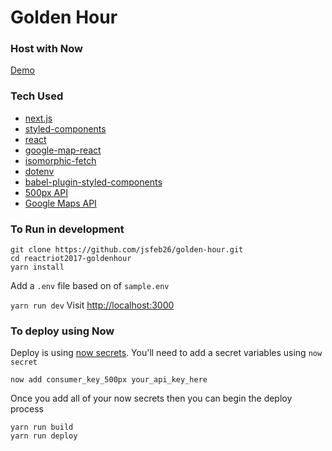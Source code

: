 # Golden Hour

### Host with Now
[Demo](http://goldenhour.2017.reactriot.com)

### Tech Used
* [next.js](https://github.com/zeit/next.js/)
* [styled-components](https://github.com/styled-components/styled-components)
* [react](https://github.com/facebook/react)
* [google-map-react](https://github.com/istarkov/google-map-react)
* [isomorphic-fetch](https://github.com/matthew-andrews/isomorphic-fetch)
* [dotenv](https://github.com/motdotla/dotenv)
* [babel-plugin-styled-components](https://github.com/styled-components/babel-plugin-styled-components)
* [500px API](https://500px.com/)
* [Google Maps API](https://developers.google.com/maps/)

### To Run in development
```
git clone https://github.com/jsfeb26/golden-hour.git
cd reactriot2017-goldenhour
yarn install
```

Add a `.env` file based on of `sample.env`

`yarn run dev`
Visit [http://localhost:3000](http://localhost:3000)


### To deploy using Now
Deploy is using [now secrets](https://zeit.co/docs/features/env-and-secrets#secrets). You'll need to add a secret variables using `now secret`

```
now add consumer_key_500px your_api_key_here
```

Once you add all of your now secrets then you can begin the deploy process

```
yarn run build
yarn run deploy
```
